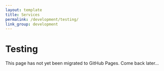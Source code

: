 ```yaml
---
layout: template
title: Services
permalink: /development/testing/
link_group: development
---
```

# Testing

This page has not yet been migrated to GitHub Pages. Come back later...
